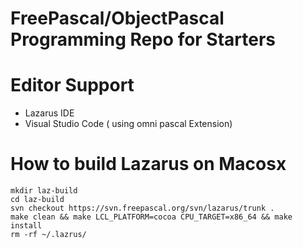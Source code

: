 # FreePascal/ObjectPascal Programming Repo for Starters 

# Editor Support
  * Lazarus IDE
  * Visual Studio Code ( using omni pascal Extension)


# How to build Lazarus on Macosx

```
mkdir laz-build 
cd laz-build
svn checkout https://svn.freepascal.org/svn/lazarus/trunk .
make clean && make LCL_PLATFORM=cocoa CPU_TARGET=x86_64 && make install
rm -rf ~/.lazrus/
```
